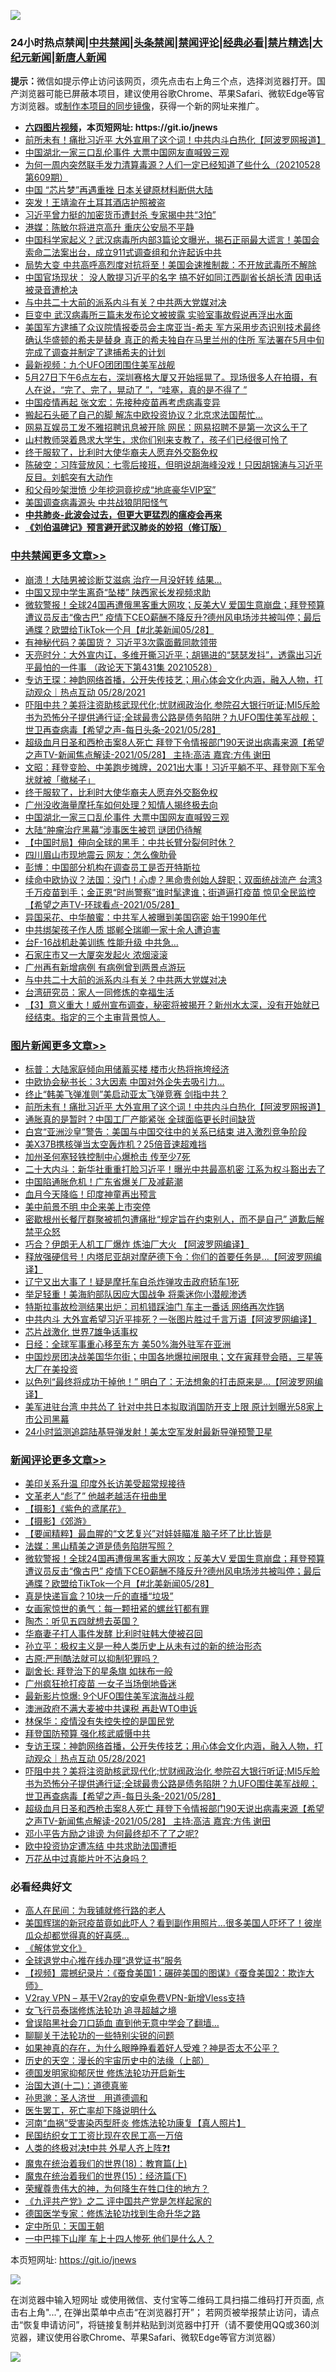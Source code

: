 ![](https://raw.githubusercontent.com/fqnews/bnews/master/64photo/fqnews-qr.jpg)

<div id="tt">
<h3>24小时热点禁闻|<a href="#%E4%B8%AD%E5%85%B1%E7%A6%81%E9%97%BB%E6%9B%B4%E5%A4%9A%E6%96%87%E7%AB%A0">中共禁闻</a>|<a href="#%E5%9B%BE%E7%89%87%E6%96%B0%E9%97%BB%E6%9B%B4%E5%A4%9A%E6%96%87%E7%AB%A0">头条禁闻</a>|<a href="#%E6%96%B0%E9%97%BB%E8%AF%84%E8%AE%BA%E6%9B%B4%E5%A4%9A%E6%96%87%E7%AB%A0">禁闻评论|<a href="#%E5%BF%85%E7%9C%8B%E7%BB%8F%E5%85%B8%E5%A5%BD%E6%96%87">经典必看|<a href="/video.md#%E7%A6%81%E7%89%87%E7%B2%BE%E9%80%89">禁片精选</a>|<a href="https://github.com/fqnews/djy/blob/master/gb/nf1351518.md#1">大纪元新闻</a>|<a href="https://github.com/fqnews/ntdtv/blob/master/gb/prog204.md#1">新唐人新闻</a></h3>
<div><b>提示：</b>微信如提示停止访问该网页，须先点击右上角三个点，选择浏览器打开。国产浏览器可能已屏蔽本项目，建议使用谷歌Chrome、苹果Safari、微软Edge等官方浏览器。或<a href="https://github.com/fqnews/bnews/blob/master/%E5%88%B6%E4%BD%9Cgit%E7%A6%81%E9%97%BB%E9%95%9C%E5%83%8F.md">制作本项目的同步镜像</a>，获得一个新的网址来推广。</div>
<ul>
<li><b><a href="http://d1.bdrive.tk/64.mp4" target="_blank">六四图片视频</a>，本页短网址: https://git.io/jnews</b></li>
<li><a href="/topimagenews/20210528/1555477.md">前所未有！痛批习近平 大外宣用了这个词！中共内斗白热化【阿波罗网报道】</a></li>
<li><a href="/cbnews/20210529/1555892.md">中国湖北一家三口乱伦事件 大票中国网友直喊毁三观</a></li>
<li><a href="/bannedvideo/20210528/1555503.md">为何一周内突然联手发力清算毒源？人们一定已经知道了些什么（20210528 第609期）</a></li>
<li><a href="/ssgc/20210528/1555581.md">中国 “芯片梦”再遇重挫 日本关键原材料断供大陆</a></li>
<li><a href="/cnnews/20210528/1555588.md">突发！王靖渝在土耳其酒店护照被盗</a></li>
<li><a href="/cnnews/20210528/1555616.md">习近平曾力挺的加密货币遭封杀 专家揭中共“3怕”</a></li>
<li><a href="/cbnews/20210528/1555698.md">港媒：陈敏尔将进京高升 重庆公安局不平静</a></li>
<li><a href="/bannedvideo/20210529/1555925.md">中国科学家起义？武汉病毒所内部3篇论文曝光，揭石正丽最大谎言！美国会索命二法案出台，成立911式调查组和允许起诉中共</a></li>
<li><a href="/comments/20210528/1555450.md">局势大变 中共高呼高烈度对抗将至！美国会速推制裁：不开放武毒所不解除</a></li>
<li><a href="/bannedvideo/20210529/1555899.md">中国官场现状： 没人敢提习近平的名字 搞不好如同江西副省长胡长清 因电话被录音遭枪决</a></li>
<li><a href="/cbnews/20210528/1555727.md">与中共二十大前的派系内斗有关？中共两大党媒对决</a></li>
<li><a href="/comments/20210528/1555489.md">巨变中 武汉病毒所三篇未发布论文被披露 实验室事故假说再浮出水面</a></li>
<li><a href="/bannedvideo/20210528/1555580.md">美国军方逮捕了众议院情报委员会主席亚当-希夫  军方采用步态识别技术最终确认华盛顿的希夫是替身 真正的希夫独自在马里兰州的住所  军法署在5月中旬完成了调查并制定了逮捕希夫的计划</a></li>
<li><a href="/cnnews/20210528/1555779.md">最新视频：九个UFO团团围住美军战舰</a></li>
<li><a href="/bannedvideo/20210528/1555623.md">5月27日下午6点左右，深圳赛格大厦又开始摇晃了。现场很多人在拍摄，有人在说，“完了、完了，晃动了 ”，“哇塞，真的是不得了 ”</a></li>
<li><a href="/cbnews/20210528/1555576.md">中国疫情再起 张文宏：先接种疫苗再考虑病毒变异</a></li>
<li><a href="/cnnews/20210528/1555579.md">搬起石头砸了自己的脚 解冻中欧投资协议？北京求法国帮忙…</a></li>
<li><a href="/cbnews/20210528/1555606.md">网易互娱员工发不雅招聘讯息被开除 网民：网易招聘不是第一次这么干了</a></li>
<li><a href="/lifebaike/20210529/1555932.md">山村教师哭着恳求大学生，求你们别来支教了，孩子们已经很可怜了</a></li>
<li><a href="/cbnews/20210529/1555911.md">终于服软了，比利时大使华裔夫人愿弃外交豁免权</a></li>
<li><a href="/bannedvideo/20210528/1555644.md">陈破空：习阵营放风：七零后接班，但明说胡海峰没戏！只因胡锦涛与习近平反目。刘鹤突有大动作</a></li>
<li><a href="/cnnews/20210529/1555816.md">和父母吵架泄愤 少年挖洞竟挖成“地底豪华VIP室”</a></li>
<li><a href="/cbnews/20210528/1555453.md">美国调查病毒源头 中共战狼阴阳怪气</a></li>
<li><b><a href="/comments/20200211/1275071.md" target="_blank">中共肺炎-此波会过去，但更大更猛烈的瘟疫会再来</a></b></li>
<li><b><a href="/comments/20200207/1272816.md" target="_blank">《刘伯温碑记》预言避开武汉肺炎的妙招（修订版）</a></b></li>
</ul>
</div>

<div class="catlist">
<h3><a href="/cbnews/" target="_blank">中共禁闻</a><span><a href="/cbnews/" target="_blank" rel="nofollow">更多文章>></a></span></h3>
<ul>
<li><a href="/cbnews/20210529/1556072.md" target="_blank">崩溃！大陆男被诊断艾滋病 治疗一月没好转 结果…</a></li>
<li><a href="/cbnews/20210529/1556047.md" target="_blank">中国又现中学生离奇“坠楼” 陕西家长发视频求助</a></li>
<li><a href="/comments/20210529/1556042.md" target="_blank">微软警报！全球24国再遭俄黑客重大网攻；反美大V 爱国生意崩盘；拜登预算遭议员反击“像古巴” 疫情下CEO薪酬不降反升?德州风电场涉共被叫停；最后通牒？欧盟给TikTok一个月【#北美新闻05/28】</a></li>
<li><a href="/cbnews/20210529/1556028.md" target="_blank">有神秘代码？美国货？ 习近平3次露面戴同款领带</a></li>
<li><a href="/cbnews/20210529/1556027.md" target="_blank">天亮时分：大外宣内讧，多维开撕习近平；胡锡进的“瑟瑟发抖”，透露出习近平最怕的一件事 （政论天下第431集 20210528）</a></li>
<li><a href="/comments/20210529/1555980.md" target="_blank">专访王琛：神韵网络首播，公开失传技艺；用心体会文化内涵，融入人物，打动观众｜热点互动 05/28/2021</a></li>
<li><a href="/comments/20210529/1555967.md" target="_blank">吓阻中共？美将注资助核武现代化;忧财阀政治化 参院召大银行听证;MI5斥脸书为恐怖分子提供通行证;全球最贵公路是债务陷阱？九UFO围住美军战舰；世卫再查病毒【希望之声-每日头条-2021/05/28】</a></li>
<li><a href="/comments/20210529/1555966.md" target="_blank">超级血月日圣和西枪击案8人死亡  拜登下令情报部门90天说出病毒来源【希望之声TV-新闻焦点解读-2021/05/28】 主持:高洁  嘉宾:方伟  谢田</a></li>
<li><a href="/cbnews/20210529/1555953.md" target="_blank">文昭：拜登变脸、中美跑步摊牌，2021出大事！习近平躺不平、拜登刚下军令状就被「撤梯子」</a></li>
<li><a href="/cbnews/20210529/1555911.md" target="_blank">终于服软了，比利时大使华裔夫人愿弃外交豁免权</a></li>
<li><a href="/cbnews/20210529/1555901.md" target="_blank">广州没收海量摩托车如何处理？知情人揭终极去向</a></li>
<li><a href="/cbnews/20210529/1555892.md" target="_blank">中国湖北一家三口乱伦事件 大票中国网友直喊毁三观</a></li>
<li><a href="/cbnews/20210529/1555891.md" target="_blank">大陆“肿瘤治疗黑幕”涉事医生被罚 谜团仍待解</a></li>
<li><a href="/comments/20210529/1555874.md" target="_blank">【中国时局】伸向全球的黑手：中共长臂分裂何时休？</a></li>
<li><a href="/cbnews/20210529/1555865.md" target="_blank">四川眉山市现地震云 网友：怎么像肋骨</a></li>
<li><a href="/cbnews/20210529/1555823.md" target="_blank">彭博：中国部分机构在调查员工是否开特斯拉</a></li>
<li><a href="/comments/20210529/1555821.md" target="_blank">续命中欧协议？法国：没门！心虚？黑命贵创始人辞职；双面统战流产 台湾3千万疫苗到手；金正恩“时尚警察”谁时髦逮谁；街道逼打疫苗 惊见全民监控【希望之声TV-环球看点-2021/05/28】</a></li>
<li><a href="/cbnews/20210528/1555777.md" target="_blank">异国采花、中华酿蜜：中共军人被曝到美国窃密 始于1990年代</a></li>
<li><a href="/cbnews/20210528/1555776.md" target="_blank">中共绑架孩子作人质 邯郸仝瑞卿一家十余人遭迫害</a></li>
<li><a href="/cbnews/20210528/1555758.md" target="_blank">台F-16战机赴美训练 性能升级 中共急…</a></li>
<li><a href="/cbnews/20210528/1555757.md" target="_blank">石家庄市又一大厦突发起火 浓烟滚滚</a></li>
<li><a href="/cbnews/20210528/1555756.md" target="_blank">广州再有新增病例 有病例曾到两景点游玩</a></li>
<li><a href="/cbnews/20210528/1555727.md" target="_blank">与中共二十大前的派系内斗有关？中共两大党媒对决</a></li>
<li><a href="/cbnews/20210528/1555719.md" target="_blank">台湾研究员：家人一同修炼的幸福生活</a></li>
<li><a href="/comments/20210528/1555702.md" target="_blank">【3】意义重大！威州宣布调查，秘密将被揭开？新州水太深，没有开始就已经结束。指定的三个主审背景惊人。</a></li>

</ul>
</div>
<div class="catlist">
<h3><a href="/topimagenews/" target="_blank">图片新闻</a><span><a href="/topimagenews/" target="_blank" rel="nofollow">更多文章>></a></span></h3>
<ul>
<li><a href="/topimagenews/20210529/1555930.md" target="_blank">标普：大陆家庭倾向用储蓄买楼 楼市火热将拖垮经济</a></li>
<li><a href="/topimagenews/20210529/1555876.md" target="_blank">中欧协会秘书长：3大因素 中国对外企失去吸引力…</a></li>
<li><a href="/topimagenews/20210529/1555852.md" target="_blank">终止“韩美飞弹准则”美启动亚太飞弹竞赛 剑指中共？</a></li>
<li><a href="/topimagenews/20210528/1555477.md" target="_blank">前所未有！痛批习近平 大外宣用了这个词！中共内斗白热化【阿波罗网报道】</a></li>
<li><a href="/topimagenews/20210528/1555148.md" target="_blank">通胀真的是暂时？中国工厂产能紧张 全球面临更长时间缺货</a></li>
<li><a href="/topimagenews/20210527/1554774.md" target="_blank">白宫“亚洲沙皇”警告：美国与中国交往中的关系已结束 进入激烈竞争阶段</a></li>
<li><a href="/topimagenews/20210527/1554539.md" target="_blank">美X37B携核弹当太空轰炸机？25倍音速超难挡</a></li>
<li><a href="/topimagenews/20210527/1554450.md" target="_blank">加州圣何塞轻铁控制中心爆枪击 传至少7死</a></li>
<li><a href="/topimagenews/20210526/1554119.md" target="_blank">二十大内斗：新华社重重打脸习近平！曝光中共最高机密 江系为权斗豁出去了</a></li>
<li><a href="/topimagenews/20210526/1554065.md" target="_blank">中国陷通胀危机！广东省爆关厂及减薪潮</a></li>
<li><a href="/topimagenews/20210526/1554015.md" target="_blank">血月今天降临！印度神童再出预言</a></li>
<li><a href="/topimagenews/20210526/1553823.md" target="_blank">美中前景不明 中企来美上市突停</a></li>
<li><a href="/topimagenews/20210526/1553805.md" target="_blank">密歇根州长餐厅群聚被抓包遭痛批“规定旨在约束别人，而不是自己” 道歉后解禁平众怒</a></li>
<li><a href="/topimagenews/20210525/1553428.md" target="_blank">巧合？伊朗无人机工厂爆炸 炼油厂大火 【阿波罗网编译】</a></li>
<li><a href="/topimagenews/20210525/1553330.md" target="_blank">释放强硬信号！内塔尼亚胡对摩萨德下令：你们的首要任务是…【阿波罗网编译】</a></li>
<li><a href="/topimagenews/20210525/1553122.md" target="_blank">辽宁又出大事了！疑是摩托车自杀炸弹攻击政府轿车1死</a></li>
<li><a href="/topimagenews/20210524/1552810.md" target="_blank">举足轻重！美海豹部队因应大国战争 将乘迷你小潜舰渗透</a></li>
<li><a href="/topimagenews/20210524/1552783.md" target="_blank">特斯拉事故检测结果出炉：司机错踩油门 车主一番话 网络再次炸锅</a></li>
<li><a href="/topimagenews/20210524/1552691.md" target="_blank">中共内斗 大外宣希望习近平摔死？一张图片胜过千言万语【阿波罗网编译】</a></li>
<li><a href="/topimagenews/20210524/1552507.md" target="_blank">芯片战激化 世界7雄争话事权</a></li>
<li><a href="/topimagenews/20210524/1552502.md" target="_blank">日经：全球军事重心移至东方 美50%海外驻军在亚洲</a></li>
<li><a href="/topimagenews/20210522/1551799.md" target="_blank">中国炒房团决战美国华尔街；中国各地爆拉闸限电；文在寅拜登会晤，三星等大厂在美投资</a></li>
<li><a href="/topimagenews/20210522/1551696.md" target="_blank">以色列“最终将成功干掉他！” 明白了：无法想象的打击原来是&#8230;【阿波罗网编译】</a></li>
<li><a href="/topimagenews/20210521/1551152.md" target="_blank">美军进驻台湾 中共怂了 针对中共日本拟取消国防开支上限 原计划曝光58家上市公司黑幕</a></li>
<li><a href="/topimagenews/20210521/1551038.md" target="_blank">24小时监测追踪陆基导弹发射！美太空军发射最新导弹预警卫星</a></li>

</ul>
</div>
<div class="catlist">
<h3><a href="/comments/" target="_blank">新闻评论</a><span><a href="/comments/" target="_blank" rel="nofollow">更多文章>></a></span></h3>
<ul>
<li><a href="/comments/20210529/1556075.md" target="_blank">美印关系升温 印度外长访美受超常规接待</a></li>
<li><a href="/comments/20210529/1556073.md" target="_blank">文革老人“彪了” 他越老越活在扭曲里</a></li>
<li><a href="/comments/20210529/1556070.md" target="_blank">【摄影】《紫色的鸢尾花》</a></li>
<li><a href="/comments/20210529/1556069.md" target="_blank">【摄影】《郊游》</a></li>
<li><a href="/comments/20210529/1556065.md" target="_blank">【要闻精粹】最血腥的“文艺复兴”对娃娃瞄准 脑子坏了比比皆是</a></li>
<li><a href="/comments/20210529/1556052.md" target="_blank">法媒：黑山精美之道是债务陷阱写照？</a></li>
<li><a href="/comments/20210529/1556042.md" target="_blank">微软警报！全球24国再遭俄黑客重大网攻；反美大V 爱国生意崩盘；拜登预算遭议员反击“像古巴” 疫情下CEO薪酬不降反升?德州风电场涉共被叫停；最后通牒？欧盟给TikTok一个月【#北美新闻05/28】</a></li>
<li><a href="/comments/20210529/1556034.md" target="_blank">真是快递盲盒？10块一斤的直播“垃圾”</a></li>
<li><a href="/comments/20210529/1556033.md" target="_blank">女画家惊世的勇气：每一颗扭紧的螺丝钉都有罪</a></li>
<li><a href="/comments/20210529/1556032.md" target="_blank">陶杰：听见五四就想去英国？</a></li>
<li><a href="/comments/20210529/1556021.md" target="_blank">华裔妻子打人事件发酵 比利时驻韩大使被召回</a></li>
<li><a href="/comments/20210529/1556013.md" target="_blank">孙立平：极权主义是一种人类历史上从未有过的新的统治形态</a></li>
<li><a href="/comments/20210529/1556012.md" target="_blank">古原:严刑酷法就可以抑制犯罪吗？</a></li>
<li><a href="/comments/20210529/1556011.md" target="_blank">副舍长: 拜登治下的星条旗 如抹布一般</a></li>
<li><a href="/comments/20210529/1556006.md" target="_blank">广州疯狂抢打疫苗 一女子当场倒地昏迷</a></li>
<li><a href="/comments/20210529/1556004.md" target="_blank">最新影片惊爆: 9个UFO围住美军滨海战斗舰</a></li>
<li><a href="/comments/20210529/1556003.md" target="_blank">澳洲政府不满大麦被中共课税 再赴WTO申诉</a></li>
<li><a href="/comments/20210529/1556001.md" target="_blank">林保华：疫情没有失控失控的是国民党</a></li>
<li><a href="/comments/20210529/1555981.md" target="_blank">拜登国防预算 强化核武威慑中共</a></li>
<li><a href="/comments/20210529/1555980.md" target="_blank">专访王琛：神韵网络首播，公开失传技艺；用心体会文化内涵，融入人物，打动观众｜热点互动 05/28/2021</a></li>
<li><a href="/comments/20210529/1555967.md" target="_blank">吓阻中共？美将注资助核武现代化;忧财阀政治化 参院召大银行听证;MI5斥脸书为恐怖分子提供通行证;全球最贵公路是债务陷阱？九UFO围住美军战舰；世卫再查病毒【希望之声-每日头条-2021/05/28】</a></li>
<li><a href="/comments/20210529/1555966.md" target="_blank">超级血月日圣和西枪击案8人死亡  拜登下令情报部门90天说出病毒来源【希望之声TV-新闻焦点解读-2021/05/28】 主持:高洁  嘉宾:方伟  谢田</a></li>
<li><a href="/comments/20210529/1555962.md" target="_blank">邓小平告方励之诽谤 为何最终却不了了之呢?</a></li>
<li><a href="/comments/20210529/1555952.md" target="_blank">欧中投资协定遭冻结 中共求助法国遭拒</a></li>
<li><a href="/comments/20210529/1555951.md" target="_blank">万花丛中过真能片叶不沾身吗？</a></li>

</ul>
</div>

<div class="catlist">
<h3>必看经典好文</h3>
<ul>
<li><a href="/tculture/20121023/72121.md" target="_blank">高人在民间：为我铺就修行路的老人</a></li>
<li><a href="/comments/20201215/1447764.md" target="_blank">美国辉瑞的新冠疫苗竟如此吓人？看到副作用照片…很多美国人吓坏了！彼岸瓜众却都觉得真的好喜感…</a></li>
<li><a href="/bookwiki/20130610/138400.md" target="_blank">《解体党文化》</a></li>
<li><a href="/cbnews/20200819/1382346.md" target="_blank">全球退党中心推在线办理“退党证书”服务</a></li>
<li><a href="/comments/20210123/1473011.md" target="_blank">【视频】震撼纪录片：《蚕食美国1：碾碎美国的图谋》《蚕食美国2：欺诈大师》</a></li>
<li><a href="/comments/20210402/1257608.md" target="_blank">V2ray VPN &#8211; 基于V2ray的安卓免费VPN-新增Vless支持</a></li>
<li><a href="/topimagenews/20210512/1544658.md" target="_blank">女飞行员泰瑞修炼法轮功 追寻超越之境</a></li>
<li><a href="/topimagenews/20200928/1404412.md" target="_blank">曾误陷黑社会刀口舔血 直到他无意中学会了翻墙&#8230;</a></li>
<li><a href="/comments/20190417/1114875.md" target="_blank">聊聊关于法轮功的一些特别尖锐的问题</a></li>
<li><a href="/comments/20200623/1346844.md" target="_blank">如果神真的存在，为什么眼睁睁看着好人受难？神是否太不公平？</a></li>
<li><a href="/tculture/20121025/73065.md" target="_blank">历史的天空：漫长的宇宙历史中的法缘（上部）</a></li>
<li><a href="/comments/20200722/1364497.md" target="_blank">德国发明家抑郁厌世 修炼法轮功开启新生</a></li>
<li><a href="/cbnews/20180318/916241.md" target="_blank">治国大道(十二)：道德真鉴</a></li>
<li><a href="/comments/20210216/1488350.md" target="_blank">孙思邈：圣人济世　用道德调和</a></li>
<li><a href="/sohnews/20150904/445868.md" target="_blank">医生罢工，死亡率却下降说明什么</a></li>
<li><a href="/comments/20210329/1514622.md" target="_blank">河南“血祸”受害染丙型肝炎 修炼法轮功康复【真人照片】</a></li>
<li><a href="/lifebaike/20200515/1328783.md" target="_blank">民国纺织女工工资比现在农民工高一万倍</a></li>
<li><a href="/cbnews/20210119/1470579.md" target="_blank">人类的终极对决❗中共 外星人齐上阵❓❗</a></li>
<li><a href="/topimagenews/20180701/965109.md" target="_blank">魔鬼在统治着我们的世界(18)：教育篇(上)</a></li>
<li><a href="/topimagenews/20180610/955499.md" target="_blank">魔鬼在统治着我们的世界(15)：经济篇(下)</a></li>
<li><a href="/comments/20200618/1346830.md" target="_blank">荣耀尊贵伟大的神，为何降生在牲口住的地方？</a></li>
<li><a href="/bookonline/20131116/201055.md" target="_blank">《九评共产党》之二 评中国共产党是怎样起家的</a></li>
<li><a href="/comments/20200607/783186.md" target="_blank">德国医学专家：修炼法轮功找到生命升华之路</a></li>
<li><a href="/tculture/xiulian/20151111/470021.md" target="_blank">定中所见：天国王朝</a></li>
<li><a href="/cbnews/20200611/1343057.md" target="_blank">一中巴摔下山崖 车上十四人惨死 他们是什么人？</a></li>

</ul>
</div>

本页短网址: https://git.io/jnews

![](https://raw.githubusercontent.com/fqnews/bnews/master/64photo/fqnews-qr.jpg)

在浏览器中输入短网址 或使用微信、支付宝等二维码工具扫描二维码打开页面, 点击右上角"...", 在弹出菜单中点击“在浏览器打开”； 若网页被举报禁止访问，请点击“恢复申请访问”，将链接复制并粘贴到浏览器中打开（请不要使用QQ或360浏览器，建议使用谷歌Chrome、苹果Safari、微软Edge等官方浏览器）

![](https://raw.githubusercontent.com/fqnews/bnews/master/64photo/wx.jpg)
